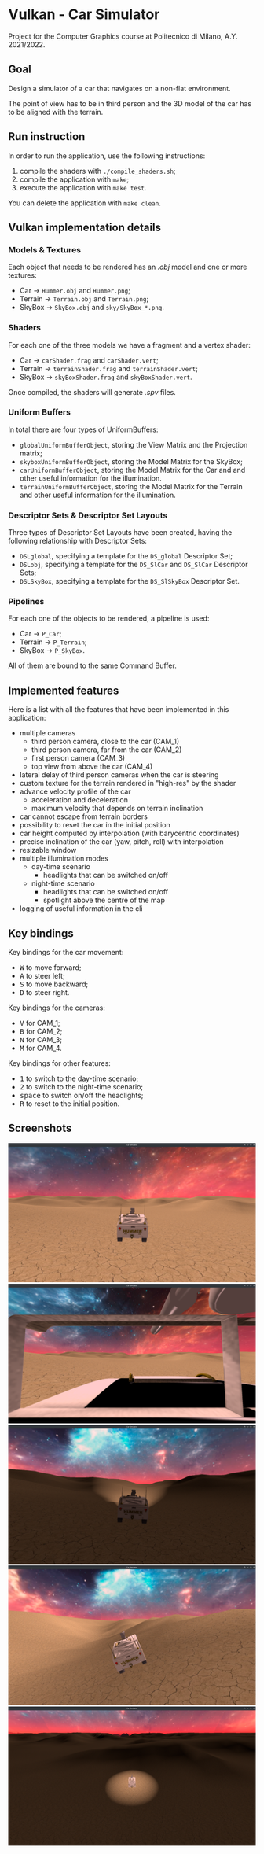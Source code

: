 # Vulkan - Car Simulator

Project for the Computer Graphics course at Politecnico di Milano, A.Y. 2021/2022.


## Goal

Design a simulator of a car that navigates on a non-flat environment.

The point of view has to be in third person and the 3D model of the car has to be aligned with the terrain.


## Run instruction

In order to run the application, use the following instructions:
1. compile the shaders with `./compile_shaders.sh`;
2. compile the application with `make`;
3. execute the application with `make test`.

You can delete the application with `make clean`.


## Vulkan implementation details

### Models & Textures

Each object that needs to be rendered has an *.obj* model and one or more textures:
- Car -> `Hummer.obj` and `Hummer.png`;
- Terrain -> `Terrain.obj` and `Terrain.png`;
- SkyBox -> `SkyBox.obj` and `sky/SkyBox_*.png`.


### Shaders

For each one of the three models we have a fragment and a vertex shader:
- Car -> `carShader.frag` and `carShader.vert`;
- Terrain -> `terrainShader.frag` and `terrainShader.vert`;
- SkyBox -> `skyBoxShader.frag` and `skyBoxShader.vert`.

Once compiled, the shaders will generate *.spv* files.

### Uniform Buffers

In total there are four types of UniformBuffers:
- `globalUniformBufferObject`, storing the View Matrix and the Projection matrix;
- `skyboxUniformBufferObject`, storing the Model Matrix for the SkyBox;
- `carUniformBufferObject`, storing the Model Matrix for the Car and and other useful information for the illumination.
- `terrainUniformBufferObject`, storing the Model Matrix for the Terrain and other useful information for the illumination.

### Descriptor Sets & Descriptor Set Layouts

Three types of Descriptor Set Layouts have been created, having the following relationship with Descriptor Sets:
- `DSLglobal`, specifying a template for the `DS_global` Descriptor Set;
- `DSLobj`, specifying a template for the `DS_SlCar` and `DS_SlCar` Descriptor Sets;
- `DSLSkyBox`, specifying a template for the `DS_SlSkyBox` Descriptor Set.

### Pipelines

For each one of the objects to be rendered, a pipeline is used:
- Car -> `P_Car`;
- Terrain -> `P_Terrain`;
- SkyBox -> `P_SkyBox`.

All of them are bound to the same Command Buffer.


## Implemented features

Here is a list with all the features that have been implemented in this application:
- multiple cameras
  - third person camera, close to the car (CAM_1)
  - third person camera, far from the car (CAM_2)
  - first person camera (CAM_3)
  - top view from above the car (CAM_4)
- lateral delay of third person cameras when the car is steering
- custom texture for the terrain rendered in "high-res" by the shader
- advance velocity profile of the car
  - acceleration and deceleration
  - maximum velocity that depends on terrain inclination
- car cannot escape from terrain borders
- possibility to reset the car in the initial position
- car height computed by interpolation (with barycentric coordinates)
- precise inclination of the car (yaw, pitch, roll) with interpolation
- resizable window
- multiple illumination modes
  - day-time scenario
    - headlights that can be switched on/off
  - night-time scenario
    - headlights that can be switched on/off
    - spotlight above the centre of the map
- logging of useful information in the cli


## Key bindings

Key bindings for the car movement:
- <kbd>W</kbd> to move forward;
- <kbd>A</kbd> to steer left;
- <kbd>S</kbd> to move backward;
- <kbd>D</kbd> to steer right.

Key bindings for the cameras:
- <kbd>V</kbd> for CAM_1;
- <kbd>B</kbd> for CAM_2;
- <kbd>N</kbd> for CAM_3;
- <kbd>M</kbd> for CAM_4.

Key bindings for other features:
- <kbd>1</kbd> to switch to the day-time scenario;
- <kbd>2</kbd> to switch to the night-time scenario;
- <kbd>space</kbd> to switch on/off the headlights;
- <kbd>R</kbd> to reset to the initial position.


## Screenshots

![](img/third_person_day.png)
![](img/first_person_day.png)
![](img/third_person_night.png)
![](img/yaw_pitch_roll.png)
![](img/spotlight.png)
